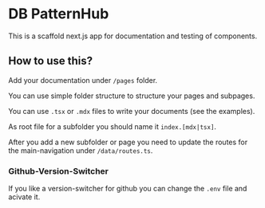 # DB PatternHub

This is a scaffold next.js app for documentation and testing of components.

## How to use this?

Add your documentation under `/pages` folder.

You can use simple folder structure to structure your pages and subpages.

You can use `.tsx` or `.mdx` files to write your documents (see the examples).

As root file for a subfolder you should name it `index.[mdx|tsx]`.

After you add a new subfolder or page you need to update the routes for the main-navigation under `/data/routes.ts`.

### Github-Version-Switcher

If you like a version-switcher for github you can change the `.env` file and acivate it.
